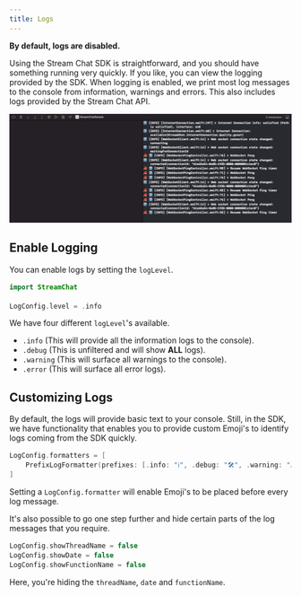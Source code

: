 ```yaml
---
title: Logs
---
```


**By default, logs are disabled.**

Using the Stream Chat SDK is straightforward, and you should have something running very quickly. If you like, you can view the logging provided by the SDK. When logging is enabled, we print most log messages to the console from information, warnings and errors. This also includes logs provided by the Stream Chat API.

![Screenshot shows Xcode with the customized logs in the console](../assets/log-messages.png)

## Enable Logging

You can enable logs by setting the `logLevel`.

```swift
import StreamChat

LogConfig.level = .info
```

We have four different `logLevel`'s available.

- `.info` (This will provide all the information logs to the console).
- `.debug` (This is unfiltered and will show **ALL** logs).
- `.warning` (This will surface all warnings to the console).
- `.error` (This will surface all error logs).

## Customizing Logs

By default, the logs will provide basic text to your console. Still, in the SDK, we have functionality that enables you to provide custom Emoji's to identify logs coming from the SDK quickly.

```swift
LogConfig.formatters = [
    PrefixLogFormatter(prefixes: [.info: "ℹ️", .debug: "🛠", .warning: "⚠️", .error: "🚨"])
]
```

Setting a `LogConfig.formatter` will enable Emoji's to be placed before every log message.

It's also possible to go one step further and hide certain parts of the log messages that you require.

```swift
LogConfig.showThreadName = false
LogConfig.showDate = false
LogConfig.showFunctionName = false
```

Here, you're hiding the `threadName`, `date` and `functionName`.
